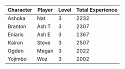| Character | Player | Level | Total Experience |
|-----------|--------|-------|------------|
| Ashoka | Nat | 3 | 2232 |
| Branton | Ash T | 3 | 2307 |
| Eniaris | Ash E | 3 | 1367 |
| Kairon | Steve | 3 | 2507 |
| Ogden | Megan | 3 | 2022 |
| Yojimbo | Woz | 3 | 2002 |
